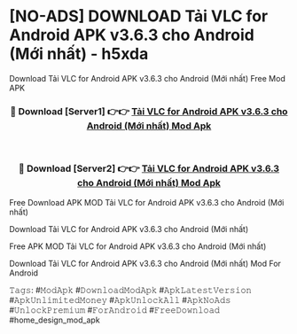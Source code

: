 # [NO-ADS] DOWNLOAD Tải VLC for Android APK v3.6.3 cho Android (Mới nhất) - h5xda
Download Tải VLC for Android APK v3.6.3 cho Android (Mới nhất) Free Mod APK

<div align="center">
<h3>🔴 Download [Server1] 👉👉 <a href="https://apk-comot.site?title=Tải_VLC_for_Android_APK_v3.6.3_cho_Android_(Mới_nhất)">Tải VLC for Android APK v3.6.3 cho Android (Mới nhất) Mod Apk</a></h3><br>

<h3>🔴 Download [Server2] 👉👉 <a href="https://apk-comot.site?title=Tải_VLC_for_Android_APK_v3.6.3_cho_Android_(Mới_nhất)">Tải VLC for Android APK v3.6.3 cho Android (Mới nhất) Mod Apk</a></h3>
</div>


Free Download APK MOD Tải VLC for Android APK v3.6.3 cho Android (Mới nhất)

Download Tải VLC for Android APK v3.6.3 cho Android (Mới nhất) 

Free APK MOD Tải VLC for Android APK v3.6.3 cho Android (Mới nhất) 

Download Tải VLC for Android APK v3.6.3 cho Android (Mới nhất) Mod For Android

𝚃𝚊𝚐𝚜: #𝙼𝚘𝚍𝙰𝚙𝚔 #𝙳𝚘𝚠𝚗𝚕𝚘𝚊𝚍𝙼𝚘𝚍𝙰𝚙𝚔 #𝙰𝚙𝚔𝙻𝚊𝚝𝚎𝚜𝚝𝚅𝚎𝚛𝚜𝚒𝚘𝚗 #𝙰𝚙𝚔𝚄𝚗𝚕𝚒𝚖𝚒𝚝𝚎𝚍𝙼𝚘𝚗𝚎𝚢 #𝙰𝚙𝚔𝚄𝚗𝚕𝚘𝚌𝚔𝙰𝚕𝚕 #𝙰𝚙𝚔𝙽𝚘𝙰𝚍𝚜 #𝚄𝚗𝚕𝚘𝚌𝚔𝙿𝚛𝚎𝚖𝚒𝚞𝚖 #𝙵𝚘𝚛𝙰𝚗𝚍𝚛𝚘𝚒𝚍 #𝙵𝚛𝚎𝚎𝙳𝚘𝚠𝚗𝚕𝚘𝚊𝚍 #home_design_mod_apk